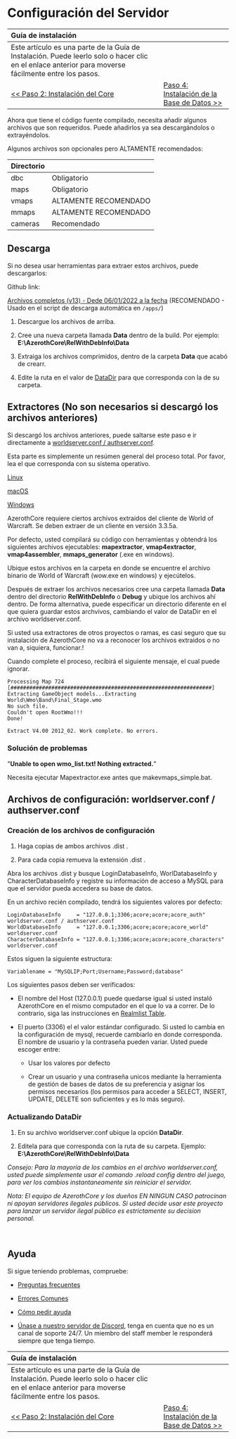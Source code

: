 # Configuración del Servidor

| Guía de instalación                                                                                                                                 |                                                                        |
| :-                                                                                                                                                  | :-                                                                     |
| Este artículo es una parte de la Guía de Instalación. Puede leerlo solo o hacer clic en el enlace anterior para moverse fácilmente entre los pasos. |
| [<< Paso 2: Instalación del Core](core-installation.md)                                                                                             | [Paso 4: Instalación de la Base de Datos >>](database-installation.md) |

Ahora que tiene el código fuente compilado, necesita añadir algunos archivos que son requeridos. Puede añadirlos ya sea descargándolos o extrayéndolos.

Algunos archivos son opcionales pero ALTAMENTE recomendados:

| Directorio |                       |
| :-         | :-                    |
| dbc        | Obligatorio           |
| maps       | Obligatorio           |
| vmaps      | ALTAMENTE RECOMENDADO |
| mmaps      | ALTAMENTE RECOMENDADO |
| cameras    | Recomendado           |

## Descarga

Si no desea usar herramientas para extraer estos archivos, puede descargarlos:

Github link:

<a href="https://github.com/wowgaming/client-data/releases/" target="_blank">Archivos completos (v13) - Dede 06/01/2022 a la fecha</a> (RECOMENDADO - Usado en el script de descarga automática en `/apps/`)

<!-- this link contains v10 -->
<!-- Mega link:

<a href="https://mega.nz/#F!pyYlkK6b!pNz-zhThXQIg0_rO5L_RsQ" target="_blank">DBC & maps for all versions</a> (ALTERNATIVE)
-->

1. Descargue los archivos de arriba.

1. Cree una nueva carpeta llamada **Data** dentro de la build. Por ejemplo: **E:\AzerothCore\RelWithDebInfo\Data**

1. Extraiga los archivos comprimidos, dentro de la carpeta **Data** que acabó de crearr.

1. Edite la ruta en el valor de [DataDir](#config-files-worldserver-conf-.--authserver-conf) para que corresponda con la de su carpeta.

## Extractores (No son necesarios si descargó los archivos anteriores)

Si descargó los archivos anteriores, puede saltarse este paso e ir directamente a [worldserver.conf / authserver.conf](#worldserverconf--authserverconf).

Esta parte es simplemente un resúmen general del proceso total. Por favor, lea el que corresponda con su sistema operativo.

[Linux](linux-server-setup.md)

[macOS](macos-server-setup.md)

[Windows](windows-server-setup.md)

AzerothCore requiere ciertos archivos extraidos del cliente de World of Warcraft. Se deben extraer de un cliente en versión 3.3.5a.

Por defecto, usted compilará su código con herramientas y obtendrá los siguientes archivos ejecutables: **mapextractor**, **vmap4extractor**, **vmap4assembler**, **mmaps_generator** (.exe en windows).

Ubique estos archivos en la carpeta en donde se encuentre el archivo binario de World of Warcraft (wow.exe en windows) y ejecútelos.

Después de extraer los archivos necesarios cree una carpeta llamada **Data** dentro del directorio **RelWithDebInfo** o **Debug** y ubique los archivos ahí dentro. De forma alternativa, puede especificar un directorio diferente en el que quiera guardar estos archvivos, cambiando el valor de DataDir en el archivo worldserver.conf.

Si usted usa extractores de otros proyectos o ramas, es casi seguro que su instalación de AzerothCore no va a reconocer los archivos extraidos o no van a, siquiera, funcionar.!

Cuando complete el proceso, recibirá el siguiente mensaje, el cual puede ignorar.

```
Processing Map 724
[################################################################]
Extracting GameObject models...Extracting World\Wmo\Band\Final_Stage.wmo
No such file.
Couldn't open RootWmo!!!
Done!
  
Extract V4.00 2012_02. Work complete. No errors.
```

### Solución de problemas

"**Unable to open wmo_list.txt! Nothing extracted.**"

Necesita ejecutar Mapextractor.exe antes que makevmaps_simple.bat.

## Archivos de configuración: worldserver.conf / authserver.conf

### Creación de los archivos de configuración

1. Haga copias de ambos archivos .dist .

1. Para cada copia remueva la extensión .dist .

Abra los archivos .dist y busque LoginDatabaseInfo, WorlDatabaseInfo y CharacterDatabaseInfo y registre su información de acceso a MySQL para que el servidor pueda accedera su base de datos.

En un archivo recién compilado, tendrá los siguientes valores por defecto:

```
LoginDatabaseInfo     = "127.0.0.1;3306;acore;acore;acore_auth" worldserver.conf / authserver.conf
WorldDatabaseInfo     = "127.0.0.1;3306;acore;acore;acore_world" worldserver.conf
CharacterDatabaseInfo = "127.0.0.1;3306;acore;acore;acore_characters" worldserver.conf
```

Estos siguen la siguiente estructura:

```
Variablename = "MySQLIP;Port;Username;Password;database"  
``` 

Los siguientes pasos deben ser verificados: 

- El nombre del Host (127.0.0.1) puede quedarse igual si usted instaló AzerothCore en el mismo computador en el que lo va a correr.
  De lo contrario, siga las instrucciones en [Realmlist Table](realmlist.md). 

- El puerto (3306) el el valor estándar configurado. Si usted lo cambia en la configuración de mysql, recuerde cambiarlo en donde corresponda.
  El nombre de usuario y la contraseña pueden variar. Usted puede escoger entre: 

    - Usar los valores por defecto

    - Crear un usuario y una contraseña unicos mediante la herramienta de gestión de bases de datos de su preferencia y asignar los permisos necesarios (los permisos para acceder a SELECT, INSERT, UPDATE, DELETE  son suficientes y es lo más seguro).

### Actualizando DataDir

1. En su archivo worldserver.conf ubique la opción **DataDir**.

1. Editela para que corresponda con la ruta de su carpeta. Ejemplo: **E:\AzerothCore\RelWithDebInfo\Data**

*Consejo: Para la mayoría de los cambios en el archivo worldserver.conf, usted puede simplemente usar el comando .reload config dentro del juego, para ver los cambios instantaneamente sin reiniciar el servidor.*

*Nota: El equipo de  AzerothCore y los dueños EN NINGUN CASO patrocinan ni apoyan servidores ilegales públicos. Si usted decide usar este proyecto para lanzar un servidor ilegal público es estrictamente su decision personal.*

<br>

## Ayuda

Si sigue teniendo problemas, compruebe:

* [Preguntas frecuentes](faq.md)

* [Errores Comunes](common-errors.md)

* [Cómo pedir ayuda](how-to-ask-for-help.md)

* [Únase a nuestro servidor de Discord](https://discord.gg/gkt4y2x), tenga en cuenta que no es un canal de soporte 24/7. Un miembro del staff member le responderá siempre que tenga tiempo.

| Guía de instalación                                                                                                                                 |                                                                        |
| :-                                                                                                                                                  | :-                                                                     |
| Este artículo es una parte de la Guía de Instalación. Puede leerlo solo o hacer clic en el enlace anterior para moverse fácilmente entre los pasos. |
| [<< Paso 2: Instalación del Core](core-installation.md)                                                                                             | [Paso 4: Instalación de la Base de Datos >>](database-installation.md) |
